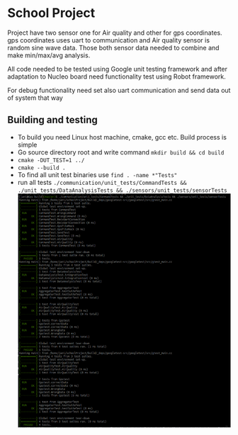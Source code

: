 # School Project
Project have two sensor one for Air quality and other for gps coordinates.
gps coordinates uses uart to communication and Air quality sensor is random sine wave data.
Those both sensor data needed to combine and make min/max/avg analysis.

All code needed to be tested using Google unit testing framework and after adaptation to Nucleo board need functionality
test using Robot framework.

For debug functionality need set also uart communication and send data out of system that way

## Building and testing
* To build you need Linux host machine, cmake, gcc etc. Build process is simple
* Go source directory root and write command `mkdir build && cd build`
* `cmake -DUT_TEST=1 ../`
* `cmake --build .`
* To find all unit test binaries use `find . -name *"Tests"`
* run all tests `./communication/unit_tests/CommandTests && ./unit_tests/DataAnalysisTests && ./sensors/unit_tests/sensorTests`
![alt](unitTest.png)


